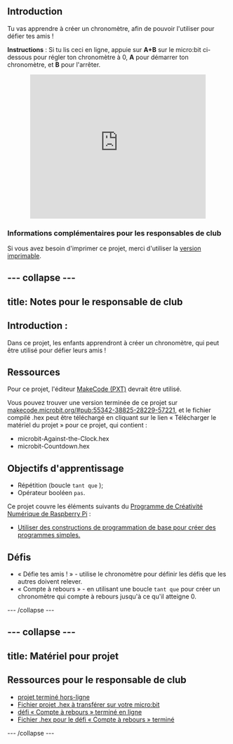 ## Introduction

Tu vas apprendre à créer un chronomètre, afin de pouvoir l'utiliser pour défier tes amis !

**Instructions** : Si tu lis ceci en ligne, appuie sur **A+B** sur le micro:bit ci-dessous pour régler ton chronomètre à 0, **A** pour démarrer ton chronomètre, et **B** pour l'arrêter.

<div class="trinket" style="width:400px;margin: 0 auto;">
<div style="position:relative;height:0;padding-bottom:81.97%;overflow:hidden;"><iframe style="position:absolute;top:0;left:0;width:100%;height:100%;" src="https://makecode.microbit.org/---run?id=_iRqcVkfXiffq" allowfullscreen="allowfullscreen" sandbox="allow-popups allow-scripts allow-same-origin" frameborder="0"></iframe></div>
</div>

### Informations complémentaires pour les responsables de club

Si vous avez besoin d'imprimer ce projet, merci d'utiliser la [version imprimable](https://projects.raspberrypi.org/fr-FR/projects/against-the-clock/print).

--- collapse ---
---
title: Notes pour le responsable de club
---

## Introduction :

Dans ce projet, les enfants apprendront à créer un chronomètre, qui peut être utilisé pour défier leurs amis !

## Ressources

Pour ce projet, l'éditeur [MakeCode (PXT)](http://jumpto.cc/pxt-new) devrait être utilisé.

Vous pouvez trouver une version terminée de ce projet sur [makecode.microbit.org/#pub:55342-38825-28229-57221](https://makecode.microbit.org/#pub:55342-38825-28229-57221), et le fichier compilé .hex peut être téléchargé en cliquant sur le lien « Télécharger le matériel du projet » pour ce projet, qui contient :

* microbit-Against-the-Clock.hex
* microbit-Countdown.hex

## Objectifs d'apprentissage

* Répétition (boucle `tant que` );
* Opérateur booléen `pas`.

Ce projet couvre les éléments suivants du [Programme de Créativité Numérique de Raspberry Pi](http://rpf.io/curriculum) :

* [Utiliser des constructions de programmation de base pour créer des programmes simples.](https://www.raspberrypi.org/curriculum/programming/creator)

## Défis

* « Défie tes amis ! » - utilise le chronomètre pour définir les défis que les autres doivent relever.
* « Compte à rebours » - en utilisant une boucle `tant que` pour créer un chronomètre qui compte à rebours jusqu'à ce qu'il atteigne 0.

--- /collapse ---

--- collapse ---
---
title: Matériel pour projet
---

## Ressources pour le responsable de club

* [projet terminé hors-ligne](https://makecode.microbit.org/#pub:55342-38825-28229-57221)
* [Fichier projet .hex à transférer sur votre micro:bit](resources/microbit-Against-the-Clock.hex)
* [défi « Compte à rebours » terminé en ligne](https://makecode.microbit.org/#pub:69636-14914-13941-21768)
* [Fichier .hex pour le défi « Compte à rebours » terminé](resources/microbit-Countdown.hex)

--- /collapse ---